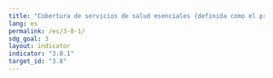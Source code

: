 ```yaml
---
title: "Cobertura de servicios de salud esenciales (definida como el promedio de la cobertura de  servicios esenciales sobre la base de intervenciones con trazadores, por ejemplo la salud reproductiva, materna, neonatal e infantil, las enfermedades infecciosas, las enfermedades no transmisibles y la capacidad de los servicios y el acceso a ellos, entre la población general y los más desfavorecidos)"
lang: es
permalink: /es/3-8-1/
sdg_goal: 3
layout: indicator
indicator: "3.8.1"
target_id: "3.8"
---
```



